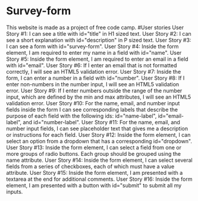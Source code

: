 # Survey-form
This website is made as a project of free code camp.
#User stories
User Story #1: I can see a title with id="title" in H1 sized text.
User Story #2: I can see a short explanation with id="description" in P sized text.
User Story #3: I can see a form with id="survey-form".
User Story #4: Inside the form element, I am required to enter my name in a field with id="name".
User Story #5: Inside the form element, I am required to enter an email in a field with id="email".
User Story #6: If I enter an email that is not formatted correctly, I will see an HTML5 validation error.
User Story #7: Inside the form, I can enter a number in a field with id="number".
User Story #8: If I enter non-numbers in the number input, I will see an HTML5 validation error.
User Story #9: If I enter numbers outside the range of the number input, which are defined by the min and max attributes, I will see an HTML5 validation error.
User Story #10: For the name, email, and number input fields inside the form I can see corresponding labels that describe the purpose of each field with the following ids: id="name-label", id="email-label", and id="number-label".
User Story #11: For the name, email, and number input fields, I can see placeholder text that gives me a description or instructions for each field.
User Story #12: Inside the form element, I can select an option from a dropdown that has a corresponding id="dropdown".
User Story #13: Inside the form element, I can select a field from one or more groups of radio buttons. Each group should be grouped using the name attribute.
User Story #14: Inside the form element, I can select several fields from a series of checkboxes, each of which must have a value attribute.
User Story #15: Inside the form element, I am presented with a textarea at the end for additional comments.
User Story #16: Inside the form element, I am presented with a button with id="submit" to submit all my inputs.
